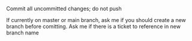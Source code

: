 Commit all uncommitted changes; do not push

If currently on master or main branch, ask me if you should create a new branch
before comitting. Ask me if there is a ticket to reference in new branch name
